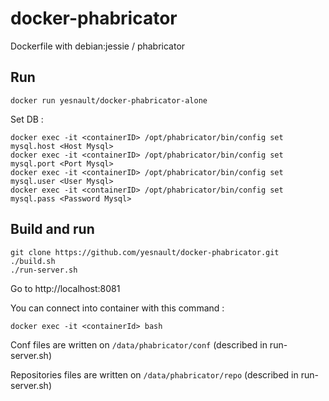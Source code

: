 docker-phabricator
==================
Dockerfile with debian:jessie / phabricator

Run
----
```
docker run yesnault/docker-phabricator-alone
```

Set DB : 
```
docker exec -it <containerID> /opt/phabricator/bin/config set mysql.host <Host Mysql>
docker exec -it <containerID> /opt/phabricator/bin/config set mysql.port <Port Mysql>
docker exec -it <containerID> /opt/phabricator/bin/config set mysql.user <User Mysql>
docker exec -it <containerID> /opt/phabricator/bin/config set mysql.pass <Password Mysql>
```

Build and run
---------------

```
git clone https://github.com/yesnault/docker-phabricator.git
./build.sh
./run-server.sh
````

Go to http://localhost:8081

You can connect into container with this command :
```
docker exec -it <containerId> bash
```

Conf files are written on `/data/phabricator/conf` (described in run-server.sh)

Repositories files are written on `/data/phabricator/repo` (described in run-server.sh)
